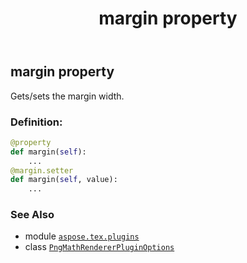 ﻿---
title: margin property
second_title: Aspose.TeX for Python via .NET API References
description: 
type: docs
weight: 90
url: /python-net/aspose.tex.plugins/pngmathrendererpluginoptions/margin/
is_root: false
---

## margin property


Gets/sets the margin width.
### Definition:
```python
@property
def margin(self):
    ...
@margin.setter
def margin(self, value):
    ...
```

### See Also
* module [`aspose.tex.plugins`](../../)
* class [`PngMathRendererPluginOptions`](/tex/python-net/aspose.tex.plugins/pngmathrendererpluginoptions)
